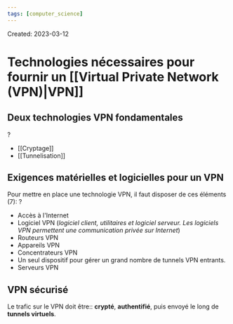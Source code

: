 ```yaml
---
tags: [computer_science] 
---
```

Created: 2023-03-12

# Technologies nécessaires pour fournir un [[Virtual Private Network (VPN)|VPN]]

## Deux technologies VPN fondamentales
?
- [[Cryptage]]
- [[Tunnelisation]]
<!--SR:!2023-03-30,10,210-->

## Exigences matérielles et logicielles pour un VPN
Pour mettre en place une technologie VPN, il faut disposer de ces éléments (7):
?
- Accès à l'Internet
- Logiciel VPN (*logiciel client, utilitaires et logiciel serveur. Les logiciels VPN permettent
une communication privée sur Internet*)
- Routeurs VPN
- Appareils VPN
- Concentrateurs VPN
- Un seul dispositif pour gérer un grand nombre de tunnels VPN entrants.
- Serveurs VPN
<!--SR:!2023-03-21,4,190-->


## VPN sécurisé
Le trafic sur le VPN doit être:: **crypté**, **authentifié**, puis envoyé le long de **tunnels virtuels**.
<!--SR:!2023-03-20,4,210-->
